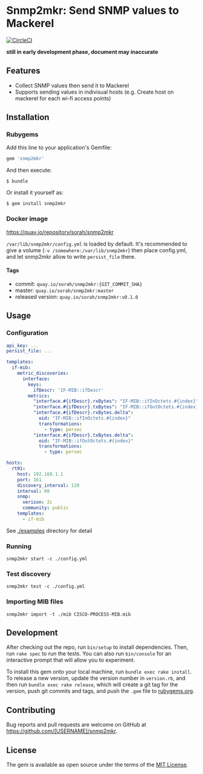 # Snmp2mkr: Send SNMP values to Mackerel

[![CircleCI](https://circleci.com/gh/sorah/snmp2mkr.svg?style=svg)](https://circleci.com/gh/sorah/snmp2mkr)

__still in early development phase, document may inaccurate__

## Features

- Collect SNMP values then send it to Mackerel
- Supports sending values in indivisual hosts (e.g. Create host on mackerel for each wi-fi access points)

## Installation

### Rubygems

Add this line to your application's Gemfile:

```ruby
gem 'snmp2mkr'
```

And then execute:

    $ bundle

Or install it yourself as:

    $ gem install snmp2mkr

### Docker image

https://quay.io/repository/sorah/snmp2mkr

`/var/lib/snmp2mkr/config.yml` is loaded by default. It's recommended to give a volume (`-v /somewhere:/var/lib/snmp2mkr`) then place config.yml, and let snmp2mkr allow to write `persist_file` there.

#### Tags

- commit: `quay.io/sorah/snmp2mkr:{GIT_COMMIT_SHA}`
- master: `quay.io/sorah/snmp2mkr:master`
- released version: `quay.io/sorah/snmp2mkr:v0.1.0`


## Usage

### Configuration

``` yaml
api_key: ...
persist_file: ...

templates:
  if-mib:
    metric_discoveries:
      interface:
        keys:
          ifDescr: 'IF-MIB::ifDescr'
        metrics:
          "interface.#{ifDescr}.rxBytes": "IF-MIB::ifInOctets.#{index}"
          "interface.#{ifDescr}.txBytes": "IF-MIB::ifOutOctets.#{index}"
          "interface.#{ifDescr}.rxBytes.delta":
            oid: "IF-MIB::ifInOctets.#{index}"
            transformations:
              - type: persec
          "interface.#{ifDescr}.txBytes.delta":
            oid: "IF-MIB::ifOutOctets.#{index}"
            transformations:
              - type: persec

hosts:
  rt01:
    host: 192.168.1.1
    port: 161
    discovery_interval: 120
    interval: 60
    snmp:
      verison: 2c
      community: public
    templates:
      - if-mib
```

See [./examples](./examples) directory for detail

### Running

```
snmp2mkr start -c ./config.yml
```

### Test discovery

```
snmp2mkr test -c ./config.yml
```

### Importing MIB files

```
snmp2mkr import -t ./mib CISCO-PROCESS-MIB.mib
```

## Development

After checking out the repo, run `bin/setup` to install dependencies. Then, run `rake spec` to run the tests. You can also run `bin/console` for an interactive prompt that will allow you to experiment.

To install this gem onto your local machine, run `bundle exec rake install`. To release a new version, update the version number in `version.rb`, and then run `bundle exec rake release`, which will create a git tag for the version, push git commits and tags, and push the `.gem` file to [rubygems.org](https://rubygems.org).

## Contributing

Bug reports and pull requests are welcome on GitHub at https://github.com/[USERNAME]/snmp2mkr.


## License

The gem is available as open source under the terms of the [MIT License](http://opensource.org/licenses/MIT).

